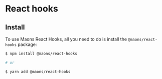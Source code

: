 <a name="readme-top"></a>

# React hooks

## Install

To use Maons React Hooks, all you need to do is install the `@maons/react-hooks` package:

```sh
$ npm install @maons/react-hooks

# or 

$ yarn add @maons/react-hooks
```
